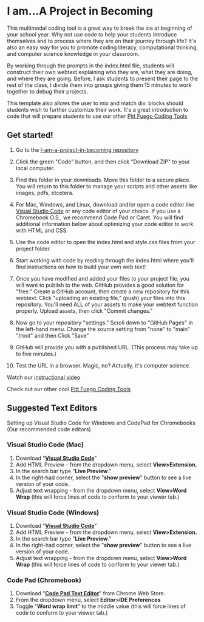 # I am...A Project in Becoming

This multimodal coding tool is a great way to break the ice at beginning of your school year. Why not use code to help your students introduce themselves and to process where they are on their journey through life? It's also an easy way for you to promote coding literacy, computational thinking, and computer science knowledge in your classroom.

By working through the prompts in the index.html file, students will construct their own webtext explaining who they are, what they are doing, and where they are going. Before, I ask students to present their page to the rest of the class, I divide them into groups giving them 15 minutes to work together to debug their projects.  

This template also allows the user to mix and match div. blocks should students wish to further customize their work. It's a great introduction to code that will prepare students to use our other [Pitt Fuego Coding Tools](https://github.com/pitt-fuego)


    
## Get started! 

1. Go to the [I-am-a-project-in-becoming repository](https://github.com/pitt-fuego/I-am-a-project-in-becoming) 

2. Click the green "Code" button, and then click "Download ZIP" to your local computer. 

3. Find this folder in your downloads. Move this folder to a secure place. You will return to this folder to manage your scripts and other assets like images, pdfs, etcetera. 

4. For Mac, Windows, and Linux, download and/or open a code editor like [Visual Studio Code](https://code.visualstudio.com/download) or any code editor of your choice. If you use a Chromebook O.S., we recommend Code Pad or Caret. You will find additional information below about optimizing your code editor to work with HTML and CSS.  

5. Use the code editor to open the index.html and style.css files from your project folder.

6. Start working with code by reading through the index.html where you'll find instructions on how to build your own web text! 

7. Once you have modified and added your files to your project file, you will want to publish to the web. GitHub provides a good solution for "free." Create a GitHub account, then create a new repository for this webtext. Click  "uploading an existing file," (push) your files into this repository. You'll need ALL of your assets to make your webtext function properly. Upload assets, then click "Commit changes." 

8. Now go to your repository "settings." Scroll down to "GitHub Pages" in the left-hand menu. Change the source setting from "none" to "main" "/root" and then Click "Save"

9. GitHub will provide you with a published URL. (This process may take up to five minutes.)

10. Test the URL in a browser. Magic, no? Actually, it's computer science.  
 
Watch our [instructional video](https://youtu.be/jL5VPKTVSBs?si=lD7FSJGdYtAeyGne)


Check out our other cool [Pitt Fuego Coding Tools](https://pitt-fuego.github.io/Pitt-Fuego-Coding-Tools/)






## Suggested Text Editors 

Setting up Visual Studio Code for Windows and CodePad for Chromebooks (Our recommended code editors)

### Visual Studio Code (Mac)

1. Download "**[Visual Studio Code](https://code.visualstudio.com/download)**"
1. Add HTML Preview - from the dropdown menu, select **View>Extension.**
1. In the search bar type "**Live Preview**."
1. In the right-had corner, select the "**show preview**" button to see a live version of your code.
1. Adjust text wrapping - from the dropdown menu, select **View>Word Wrap** (this will force lines of code to conform to your viewer tab.)

### Visual Studio Code (Windows)

1. Download "**[Visual Studio Code](https://code.visualstudio.com/download)**"
1. Add HTML Preview - from the dropdown menu, select **View>Extension.**
1. In the search bar type "**Live Preview**."
1. In the right-had corner, select the "**show preview**" button to see a live version of your code.
1. Adjust text wrapping - from the dropdown menu, select **View>Word Wrap** (this will force lines of code to conform to your viewer tab.)

### Code Pad (Chromebook)

1. Download "**[Code Pad Text Editor](https://chrome.google.com/webstore/detail/code-pad-text-editor/adaepfiocmagdimjecpifghcgfjlfmkh?hl=en-GB)**" from Chrome Web Store.
1. From the dropdown menu, select **Editor>IDE Preferences**
1. Toggle "**Word wrap limit**" to the middle value (this will force lines of code to conform to your viewer tab.)<p>&nbsp;</p>